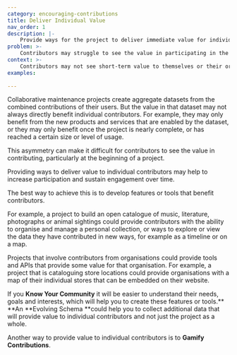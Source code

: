 ```yaml
---
category: encouraging-contributions
title: Deliver Individual Value
nav_order: 1
description: |-
    Provide ways for the project to deliver immediate value for individual contributors if they add or improve data. 
problem: >-
    Contributors may struggle to see the value in participating in the project.
context: >-
    Contributors may not see short-term value to themselves or their organisation in contributing. Creating a useful aggregate dataset may take time and the value of it may benefit others more than the individual contributors. 
examples:
    
---
```


Collaborative maintenance projects create aggregate datasets from the combined contributions of their users. But the value in that dataset may not always directly benefit individual contributors. For example, they may only benefit from the new products and services that are enabled by the dataset, or they may only benefit once the project is nearly complete, or has reached a certain size or level of usage.

This asymmetry can make it difficult for contributors to see the value in contributing, particularly at the beginning of a project.

Providing ways to deliver value to individual contributors may help to increase participation and sustain engagement over time.

The best way to achieve this is to develop features or tools that benefit contributors.

For example, a project to build an open catalogue of music, literature, photographs or animal sightings could provide contributors with the ability to organise and manage a personal collection, or ways to explore or view the data they have contributed in new ways, for example as a timeline or on a map.

Projects that involve contributors from organisations could provide tools and APIs that provide some value for that organisation. For example, a project that is cataloguing store locations could provide organisations with a map of their individual stores that can be embedded on their website.

If you **Know Your Community** it will be easier to understand their needs, goals and interests, which will help you to create these features or tools.** **An **Evolving Schema **could help you to collect additional data that will provide value to individual contributors and not just the project as a whole.

Another way to provide value to individual contributors is to **Gamify Contributions**. 
